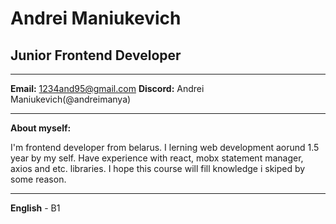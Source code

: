 # Andrei Maniukevich
## Junior Frontend Developer 
*******
**Email:** 1234and95@gmail.com
**Discord:** Andrei Maniukevich(@andreimanya)
*******
**About myself:**

I'm frontend developer from belarus. I lerning web development aorund 1.5 year by my self.
Have experience with react, mobx statement manager, axios and etc. libraries. I hope this course will fill knowledge i skiped by some reason.

*******
**English** - B1 